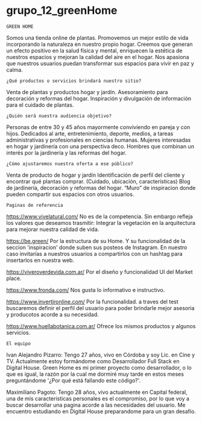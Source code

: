 # grupo_12_greenHome

    GREEN HOME

Somos una tienda online de plantas. Promovemos un mejor estilo de vida incorporando la naturaleza en nuestro propio hogar. Creemos que generan un efecto positivo en la salud física y mental, enriquecen la estética de nuestros espacios y mejoran la calidad del aire en el hogar. Nos apasiona que nuestros usuarios puedan transformar sus espacios para vivir en paz y calma.

    ¿Qué productos o servicios brindará nuestro sitio?
Venta de plantas y productos hogar y jardín. Asesoramiento para decoración y reformas del hogar. Inspiración y divulgación de información para el cuidado de plantas.

    ¿Quién será nuestra audiencia objetivo?
Personas de entre 30 y 45 años mayormente conviviendo en pareja y con hijos. Dedicados al arte, entretenimiento, deporte, medios, a tareas administrativas y profesionales en ciencias humanas.
Mujeres interesadas en hogar y jardinería con una perspectiva deco.
Hombres  que combinan un interés por la jardinería y las reformas del hogar.

    ¿Cómo ajustaremos nuestra oferta a ese público?
Venta de producto de hogar y jardín
Identificación de perfil del cliente y encontrar qué plantas comprar. (Cuidado, ubicación, características)
Blog de jardinería, decoración y reformas del hogar.
“Muro” de inspiracion donde pueden compartir sus espacios con otros usuarios.

    Paginas de referencia 

https://www.vivelatural.com/
No es de la competencia. Sin embargo refleja los valores que deseamos trasmitir: Integrar la vegetación en la arquitectura para mejorar nuestra calidad de vida.

https://be.green/
Por la estructura de su Home. Y su funcionalidad de la seccion 'inspiracion' donde suben sus posteos de Instagram. En nuestro caso invitarías a nuestros usuarios a compartirlos con un hashtag para insertarlos en nuestra web.

https://viveroverdevida.com.ar/
Por el diseño y funcionalidad UI del Market place.

https://www.fronda.com/
Nos gusta lo informativo e instructivo.

https://www.invertironline.com/
Por la funcionalidad. a traves del test buscaremos definir el perfil del usuario para poder brindarle mejor asesoria y producotos acorde a su necesidad.

https://www.huellabotanica.com.ar/
Ofrece los mismos productos y algunos servicios.

    El equipo

Ivan Alejandro Pizarro: Tengo 27 años, vivo en Córdoba y soy Lic. en Cine y TV. Actualmente estoy formándome como Desarrollador Full Stack en Digital House. Green Home es mi primer proyecto como desarrollador, o lo que es igual, la razón por la cual me dormiré muy tarde en estos meses preguntándome '¿Por qué está fallando este código?'.  

Maximiliano Pagoto: Tengo 28 años, vivo actualmente en Capital federal, una de mis caracteristicas personales es el compromiso, por lo que voy a buscar desarrollar una pagina acorde a las necesidades del usuario. Me encuentro estudiando en Digital House preparandome para un gran desafio.
